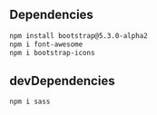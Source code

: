 ## Dependencies
```bash
npm install bootstrap@5.3.0-alpha2
npm i font-awesome
npm i bootstrap-icons
```

## devDependencies

```bash
npm i sass
```